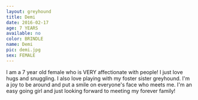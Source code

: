 ```yaml
---
layout: greyhound
title: Demi
date: 2016-02-17
age: 7 YEARS
available: no
color: BRINDLE
name: Demi
pic: demi.jpg
sex: FEMALE
---
```


I am a 7 year old female who is VERY affectionate with people! I just love hugs and snuggling. I also love playing with my foster sister greyhound. I'm a joy to be around and put a smile on everyone's face who meets me. I'm an easy going girl and just looking forward to meeting my forever family!
